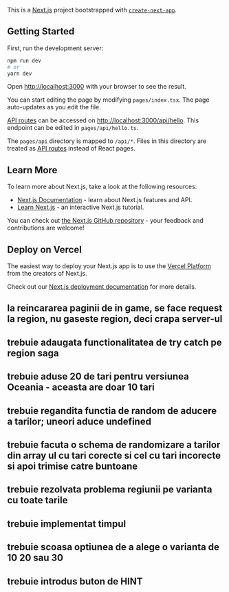 This is a [Next.js](https://nextjs.org/) project bootstrapped with [`create-next-app`](https://github.com/vercel/next.js/tree/canary/packages/create-next-app).

## Getting Started

First, run the development server:

```bash
npm run dev
# or
yarn dev
```

Open [http://localhost:3000](http://localhost:3000) with your browser to see the result.

You can start editing the page by modifying `pages/index.tsx`. The page auto-updates as you edit the file.

[API routes](https://nextjs.org/docs/api-routes/introduction) can be accessed on [http://localhost:3000/api/hello](http://localhost:3000/api/hello). This endpoint can be edited in `pages/api/hello.ts`.

The `pages/api` directory is mapped to `/api/*`. Files in this directory are treated as [API routes](https://nextjs.org/docs/api-routes/introduction) instead of React pages.

## Learn More

To learn more about Next.js, take a look at the following resources:

- [Next.js Documentation](https://nextjs.org/docs) - learn about Next.js features and API.
- [Learn Next.js](https://nextjs.org/learn) - an interactive Next.js tutorial.

You can check out [the Next.js GitHub repository](https://github.com/vercel/next.js/) - your feedback and contributions are welcome!

## Deploy on Vercel

The easiest way to deploy your Next.js app is to use the [Vercel Platform](https://vercel.com/new?utm_medium=default-template&filter=next.js&utm_source=create-next-app&utm_campaign=create-next-app-readme) from the creators of Next.js.

Check out our [Next.js deployment documentation](https://nextjs.org/docs/deployment) for more details.

## la reincararea paginii de in game, se face request la region, nu gaseste region, deci crapa server-ul

## trebuie adaugata functionalitatea de try catch pe region saga

## trebuie aduse 20 de tari pentru versiunea Oceania - aceasta are doar 10 tari

## trebuie regandita functia de random de aducere a tarilor; uneori aduce undefined

## trebuie facuta o schema de randomizare a tarilor din array ul cu tari corecte si cel cu tari incorecte si apoi trimise catre buntoane

## trebuie rezolvata problema regiunii pe varianta cu toate tarile

## trebuie implementat timpul

## trebuie scoasa optiunea de a alege o varianta de 10 20 sau 30

## trebuie introdus buton de HINT
